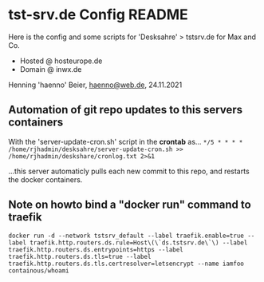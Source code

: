 # tst-srv.de Config README

Here is the config and some scripts for 'Desksahre' > tstsrv.de for Max and Co.

- Hosted @ hosteurope.de
- Domain @ inwx.de

Henning 'haenno' Beier, haenno@web.de, 24.11.2021

## Automation of git repo updates to this servers containers

With the 'server-update-cron.sh' script in the **crontab** as...
``*/5 * * * * /home/rjhadmin/desksahre/server-update-cron.sh >> /home/rjhadmin/deskshare/cronlog.txt 2>&1``

...this server automaticly pulls each new commit to this repo, and restarts the docker containers.

## Note on howto bind a "docker run" command to traefik

``docker run -d --network tstsrv_default --label traefik.enable=true --label traefik.http.routers.ds.rule=Host\(\`ds.tstsrv.de\`\) --label traefik.http.routers.ds.entrypoints=https --label traefik.http.routers.ds.tls=true --label traefik.http.routers.ds.tls.certresolver=letsencrypt --name iamfoo containous/whoami``

